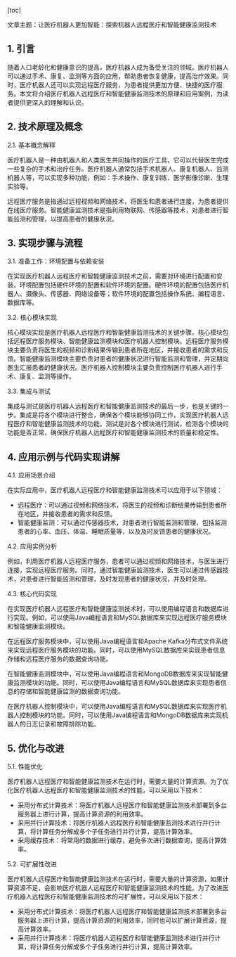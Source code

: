 
[toc]                    
                
                
文章主题：让医疗机器人更加智能：探索机器人远程医疗和智能健康监测技术

## 1. 引言

随着人口老龄化和健康意识的提高，医疗机器人成为备受关注的领域。医疗机器人可以通过手术、康复、监测等方面的应用，帮助患者恢复健康，提高治疗效果。同时，医疗机器人还可以实现远程医疗服务，为患者提供更加方便、快捷的医疗服务。本文将介绍医疗机器人远程医疗和智能健康监测技术的原理和应用案例，为读者提供更深入的理解和认识。

## 2. 技术原理及概念

2.1. 基本概念解释

医疗机器人是一种由机器人和人类医生共同操作的医疗工具，它可以代替医生完成一些复杂的手术和治疗任务。医疗机器人通常包括手术机器人、康复机器人、监测机器人等，可以实现多种功能，例如：手术操作、康复训练、医学影像诊断、生理实验等。

远程医疗服务是指通过远程视频和网络技术，将医生和患者进行连接，为患者提供在线医疗服务。智能健康监测技术是指利用物联网、传感器等技术，对患者进行智能监测和管理，以提高患者的健康状况。

## 3. 实现步骤与流程

3.1. 准备工作：环境配置与依赖安装

在实现医疗机器人远程医疗和智能健康监测技术之前，需要对环境进行配置和安装。环境配置包括硬件环境的配置和软件环境的配置。硬件环境的配置包括医疗机器人、摄像头、传感器、网络设备等；软件环境的配置包括操作系统、编程语言、数据库等。

3.2. 核心模块实现

核心模块实现是医疗机器人远程医疗和智能健康监测技术的关键步骤。核心模块包括远程医疗服务模块、智能健康监测模块和医疗机器人控制模块。远程医疗服务模块主要负责将医生的视频和诊断结果传输到患者所在地区，并接收患者的需求和反馈。智能健康监测模块主要负责对患者的健康状况进行智能监测和管理，并定期向医生汇报患者的健康状况。医疗机器人控制模块主要负责控制医疗机器人进行手术、康复、监测等操作。

3.3. 集成与测试

集成与测试是医疗机器人远程医疗和智能健康监测技术的最后一步，也是关键的一步。集成是将各个模块进行整合，确保各个模块能够协同工作，实现医疗机器人远程医疗和智能健康监测技术的功能。测试是对各个模块进行测试，检测各个模块的功能是否正常，确保医疗机器人远程医疗和智能健康监测技术的质量和稳定性。

## 4. 应用示例与代码实现讲解

4.1. 应用场景介绍

在实际应用中，医疗机器人远程医疗和智能健康监测技术可以应用于以下领域：

- 远程医疗：可以通过视频和网络技术，将医生的视频和诊断结果传输到患者所在地区，并接收患者的需求和反馈。
- 智能健康监测：可以通过传感器技术，对患者进行智能监测和管理，包括监测患者的心率、血压、体温、睡眠质量等，以及及时反馈患者的健康状况。

4.2. 应用实例分析

例如，利用医疗机器人远程医疗服务，患者可以通过视频和网络技术，与医生进行连接，实现远程医疗服务。同时，通过智能健康监测技术，医生可以通过传感器技术，对患者进行智能监测和管理，及时发现患者的健康状况，并及时处理。

4.3. 核心代码实现

在实现医疗机器人远程医疗和智能健康监测技术时，可以使用编程语言和数据库进行实现。例如，可以使用Java编程语言和MySQL数据库来实现远程医疗服务模块和智能健康监测模块。

在远程医疗服务模块中，可以使用Java编程语言和Apache Kafka分布式文件系统来实现远程医疗服务模块的功能。同时，可以使用MySQL数据库来实现患者信息存储和远程医疗服务的数据查询功能。

在智能健康监测模块中，可以使用Java编程语言和MongoDB数据库来实现智能健康监测模块的功能。同时，可以使用Java编程语言和MySQL数据库来实现患者信息的存储和智能健康监测的数据查询功能。

在医疗机器人控制模块中，可以使用Java编程语言和MySQL数据库来实现医疗机器人控制模块的功能。同时，可以使用Java编程语言和MongoDB数据库来实现机器人的日志记录和故障排除功能。

## 5. 优化与改进

5.1. 性能优化

医疗机器人远程医疗和智能健康监测技术在运行时，需要大量的计算资源。为了优化医疗机器人远程医疗和智能健康监测技术的性能，可以采用以下技术：

- 采用分布式计算技术：将医疗机器人远程医疗和智能健康监测技术部署到多台服务器上进行计算，提高计算资源的利用效率。
- 采用并行计算技术：将医疗机器人远程医疗和智能健康监测技术进行并行计算，将计算任务分解成多个子任务进行并行计算，提高计算效率。
- 采用缓存技术：将常用的数据进行缓存，避免多次进行数据查询，提高计算效率。

5.2. 可扩展性改进

医疗机器人远程医疗和智能健康监测技术在运行时，需要大量的计算资源，如果计算资源不足，会影响医疗机器人远程医疗和智能健康监测技术的性能。为了改进医疗机器人远程医疗和智能健康监测技术的可扩展性，可以采用以下技术：

- 采用分布式计算技术：将医疗机器人远程医疗和智能健康监测技术部署到多台服务器上进行计算，提高计算资源的利用效率，同时也可以扩展计算资源，提高计算效率。
- 采用并行计算技术：将医疗机器人远程医疗和智能健康监测技术进行并行计算，将计算任务分解成多个子任务进行并行计算，提高计算效率。

